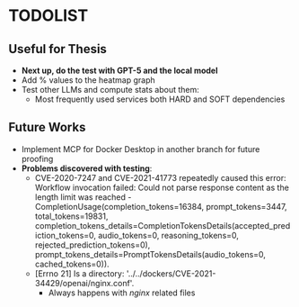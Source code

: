# TODOLIST

## Useful for Thesis
- **Next up, do the test with GPT-5 and the local model**
- Add % values to the heatmap graph
- Test other LLMs and compute stats about them:
    - Most frequently used services both HARD and SOFT dependencies


## Future Works
- Implement MCP for Docker Desktop in another branch for future proofing
- **Problems discovered with testing**:
    - CVE-2020-7247 and CVE-2021-41773 repeatedly caused this error: Workflow invocation failed: Could not parse response content as the length limit was reached - CompletionUsage(completion_tokens=16384, prompt_tokens=3447, total_tokens=19831, completion_tokens_details=CompletionTokensDetails(accepted_prediction_tokens=0, audio_tokens=0, reasoning_tokens=0, rejected_prediction_tokens=0), prompt_tokens_details=PromptTokensDetails(audio_tokens=0, cached_tokens=0)).
    - [Errno 21] Is a directory: '../../dockers/CVE-2021-34429/openai/nginx.conf'.
        - Always happens with _nginx_ related files